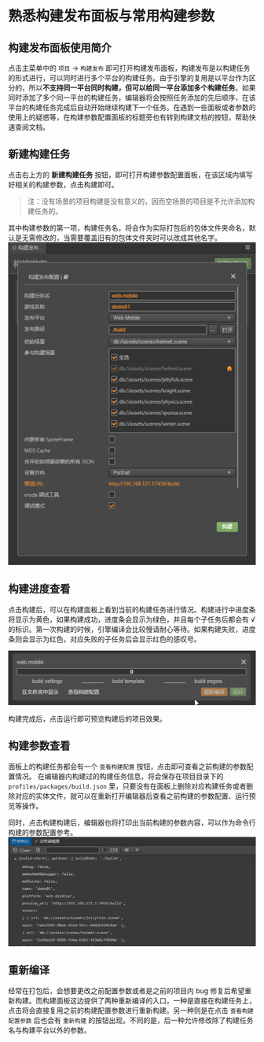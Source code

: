 # 熟悉构建发布面板与常用构建参数

## 构建发布面板使用简介
点击主菜单中的 `项目` -> `构建发布` 即可打开构建发布面板，构建发布是以构建任务的形式进行，可以同时进行多个平台的构建任务。由于引擎的复用是以平台作为区分的，所以**不支持同一平台同时构建，但可以给同一平台添加多个构建任务**。如果同时添加了多个同一平台的构建任务，编辑器将会按照任务添加的先后顺序，在该平台的构建任务完成后自动开始继续构建下一个任务。在遇到一些面板或者参数的使用上的疑惑等，在构建参数配置面板的标题旁也有转到构建文档的按钮，帮助快速查阅文档。

## 新建构建任务
点击右上方的 **新建构建任务** 按钮，即可打开构建参数配置面板，在该区域内填写好相关的构建参数，点击构建即可。
>注：没有场景的项目构建是没有意义的，因而空场景的项目是不允许添加构建任务的。

其中构建参数的第一项，构建任务名，将会作为实际打包后的包体文件夹命名，默认是无需修改的，当需要覆盖旧有的包体文件夹时可以改成其他名字。
![](build-panel/main.jpg)

## 构建进度查看
点击构建后，可以在构建面板上看到当前的构建任务进行情况。构建进行中进度条将显示为黄色，如果构建成功，进度条会显示为绿色，并且每个子任务后都会有 √ 的标识。第一次构建的时候，引擎编译会比较慢请耐心等待。如果构建失败，进度条则会显示为红色，对应失败的子任务后会显示红色的感叹号。

![](build-panel/building.gif)

构建完成后，点击运行即可预览构建后的项目效果。

## 构建参数查看
面板上的构建任务都会有一个 `查看构建配置` 按钮，点击即可查看之前构建的参数配置情况。
在编辑器内构建过的构建任务信息，将会保存在项目目录下的 `profiles/packages/build.json` 里，只要没有在面板上删除对应构建任务或者删除对应的实体文件，就可以在重新打开编辑器后查看之前构建的参数配置、运行预览等操作。

同时，点击构建构建后，编辑器也将打印出当前构建的参数内容，可以作为命令行构建的参数配置参考。
![](build-panel/build-console.jpg)

## 重新编译
经常在打包后，会想要更改之前配置参数或者是之前的项目内 bug 修复后希望重新构建。而构建面板这边提供了两种重新编译的入口，一种是直接在构建任务上，点击将会直接复用之前的构建配置参数进行重新构建。另一种则是在点击 `查看构建配置参数` 后也会有 `重新构建` 的按钮出现。不同的是，后一种允许修改除了构建任务名与构建平台以外的参数。
